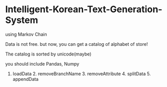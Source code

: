 # Intelligent-Korean-Text-Generation-System
using Markov Chain

Data is not free. but now, you can get a catalog of alphabet of store!

The catalog is sorted by unicode(maybe)

you should include Pandas, Numpy

1. loadData 2. removeBranchName 3. removeAttribute 4. splitData 5. appendData